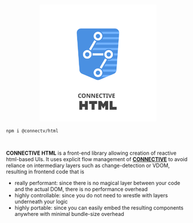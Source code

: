 <p align="center">
<img src="https://raw.githubusercontent.com/CONNECT-platform/connective-html/master/logo.svg?sanitize=true" width="320px"/>
</p>

```
npm i @connectv/html
```
<br>

**CONNECTIVE HTML** is a front-end library allowing creation of reactive html-based UIs. It uses explicit flow management
of [**CONNECTIVE**](https://connective.dev) to avoid reliance on intermediary layers such as change-detection or VDOM,
resulting in frontend code that is

- really performant: since there is no magical layer between your code and the actual DOM, there is no performance overhead
- highly controllable: since you do not need to wrestle with layers underneath your logic
- highly portable: since you can easily embed the resulting components anywhere with minimal bundle-size overhead
